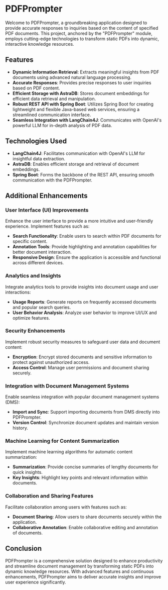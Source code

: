 # PDFPrompter

Welcome to PDFPrompter, a groundbreaking application designed to provide accurate responses to inquiries based on the content of specified PDF documents. This project, anchored by the "PDFPrompter" module, employs cutting-edge technologies to transform static PDFs into dynamic, interactive knowledge resources.

## Features

- **Dynamic Information Retrieval**: Extracts meaningful insights from PDF documents using advanced natural language processing.
- **Accurate Responses**: Provides precise responses to user inquiries based on PDF content.
- **Efficient Storage with AstraDB**: Stores document embeddings for efficient data retrieval and manipulation.
- **Robust REST API with Spring Boot**: Utilizes Spring Boot for creating lightweight and flexible Java-based web services, ensuring a streamlined communication interface.
- **Seamless Integration with LangChain4J**: Communicates with OpenAI's powerful LLM for in-depth analysis of PDF data.

## Technologies Used

- **LangChain4J**: Facilitates communication with OpenAI's LLM for insightful data extraction.
- **AstraDB**: Enables efficient storage and retrieval of document embeddings.
- **Spring Boot**: Forms the backbone of the REST API, ensuring smooth communication with the PDFPrompter.

## Additional Enhancements

### User Interface (UI) Improvements
Enhance the user interface to provide a more intuitive and user-friendly experience. Implement features such as:
- **Search Functionality**: Enable users to search within PDF documents for specific content.
- **Annotation Tools**: Provide highlighting and annotation capabilities for better document interaction.
- **Responsive Design**: Ensure the application is accessible and functional across different devices.

### Analytics and Insights
Integrate analytics tools to provide insights into document usage and user interactions:
- **Usage Reports**: Generate reports on frequently accessed documents and popular search queries.
- **User Behavior Analysis**: Analyze user behavior to improve UI/UX and optimize features.

### Security Enhancements
Implement robust security measures to safeguard user data and document content:
- **Encryption**: Encrypt stored documents and sensitive information to protect against unauthorized access.
- **Access Control**: Manage user permissions and document sharing securely.

### Integration with Document Management Systems
Enable seamless integration with popular document management systems (DMS):
- **Import and Sync**: Support importing documents from DMS directly into PDFPrompter.
- **Version Control**: Synchronize document updates and maintain version history.

### Machine Learning for Content Summarization
Implement machine learning algorithms for automatic content summarization:
- **Summarization**: Provide concise summaries of lengthy documents for quick insights.
- **Key Insights**: Highlight key points and relevant information within documents.

### Collaboration and Sharing Features
Facilitate collaboration among users with features such as:
- **Document Sharing**: Allow users to share documents securely within the application.
- **Collaborative Annotation**: Enable collaborative editing and annotation of documents.

## Conclusion

PDFPrompter is a comprehensive solution designed to enhance productivity and streamline document management by transforming static PDFs into dynamic knowledge resources. With advanced features and continuous enhancements, PDFPrompter aims to deliver accurate insights and improve user experience significantly.
